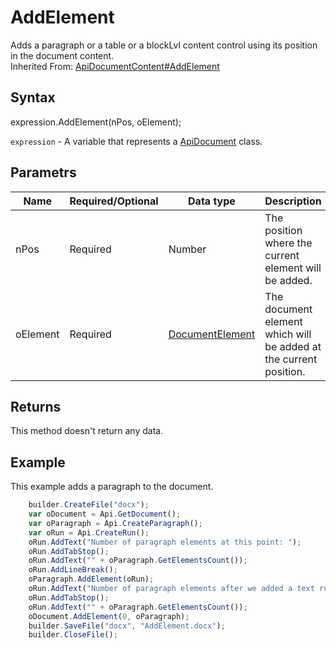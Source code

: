 # AddElement

Adds a paragraph or a table or a blockLvl content control using its position in the document content.<br>Inherited From: [ApiDocumentContent#AddElement](../../ApiDocumentContent/Methods/AddElement.md)

## Syntax

expression.AddElement(nPos, oElement);

`expression` - A variable that represents a [ApiDocument](../ApiDocument.md) class.

## Parametrs

| **Name** | **Required/Optional** | **Data type** | **Description** |
| ------------- | ------------- | ------------- | ------------- |
| nPos | Required | Number | The position where the current element will be added. |
| oElement | Required | [DocumentElement](../../../Enumerations/DocumentElement.md) | The document element which will be added at the current position. |

## Returns

This method doesn't return any data.

## Example

This example adds a paragraph to the document.

```javascript
	builder.CreateFile("docx");
	var oDocument = Api.GetDocument();
	var oParagraph = Api.CreateParagraph();
	var oRun = Api.CreateRun();
	oRun.AddText("Number of paragraph elements at this point: ");
	oRun.AddTabStop();
	oRun.AddText("" + oParagraph.GetElementsCount());
	oRun.AddLineBreak();
	oParagraph.AddElement(oRun);
	oRun.AddText("Number of paragraph elements after we added a text run: ");
	oRun.AddTabStop();
	oRun.AddText("" + oParagraph.GetElementsCount());
	oDocument.AddElement(0, oParagraph);
	builder.SaveFile("docx", "AddElement.docx");
	builder.CloseFile();
```